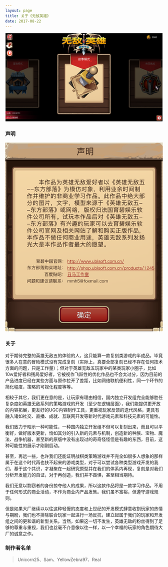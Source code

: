 ```yaml
---
layout: page
title: 关于《无敌英雄》
date: 2017-08-22 
---
```


<img src="/images/h5r-main.png" alt="img"/>

### 声明
![](/images/h5r-statement.png)

### 关于
对于期待完整的英雄无敌五的体验的人，这只能算一款复刻类游戏的半成品，毕竟很多人在意的冒险模式没有完成复刻（实际上，真要全部复刻已经不存在任何技术方面的问题，只是工作量）；但对于英雄无敌五玩家中的某类玩家小圈子，比如10w爱好者和残局爱好者，它被视作飞跃性的优化作品也不会太过分，因为目前的产品进度已经在某些方面与原作拉开了差距，比如网络联机便利性，同一个环节的简化程度，策略的可视化程度等等。

相较于其它，我们更在意的是，让玩家有理由相信，国内独立开发组完全能够胜任复杂度如英雄无敌系列的策略游戏的开发（至少在逻辑层面），我们能提供更开放的内容拓展，更友好的UGC内容制作工具，更重视玩家反馈的迭代风格，更具有融入诸如社交、直播、成就、互联网开发等新时代游戏元素和科技元素的可能性。

我们致力于昭示一种可能性，一种国内独立开发组不但可以复刻出来，而且可以平衡好，做好版本更新，恰如其分的引入新的元素与机制，创造新的种族、宝物、魔法、战争机器，甚至新的原版中没有出现过的奇奇怪怪但是有趣的东西，目前，这种可能性的展示才刚刚启动。

甚至，再远一些，也许我们还能证明战棋类策略游戏并不完全如很多人想象的那样属于在这个时代再也扶不起来的游戏类型，对于可以尝试各种类型游戏开发的我们，基于这个共识，才凝聚在一起研究原型并在我们的体系内再现，复刻是对我们分析开发能力的自证，对于再创造，我们并不畏惧，甚至相当期待。

我们无意以剽窃者的身份掠夺他人的成果，所以这款作品将是一款学习作品，不用于任何形式的商业活动，不作为商业内产品发售。我们虽不富裕，但遵守游戏规则。

但是如果大厂继续以以往这种轻慢的态度和上世纪的开发模式肆意收割玩家的热情与期盼，我们也不排除联合玩家一起进行一场反抗，建立起属于我们的玩家和开发组之间的更和谐的新型关系。当然，如果这一切不发生，英雄无敌的粉丝得到了足够的尊重与重视，我们也丝毫不介意像以往一样，以一个幸福的玩家的角色期待大厂的诚意之作。

### 制作者名单
>Unicorn25、Sam、YellowZebra97、Real